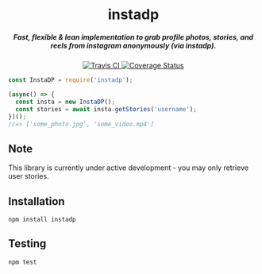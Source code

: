 <h1 align="center">instadp</h1>
<h5 align="center">Fast, flexible & lean implementation to grab profile photos, stories, and reels from instagram <i>anonymously</i> (via instadp).</h5>
<div align="center">
  <a href="http://travis-ci.org/cameronh/instadp">
    <img src="https://travis-ci.org/cameronh/instadp.svg?branch=master" alt="Travis CI" />
  </a>
  <a href='https://coveralls.io/github/cameronh/instadp?branch=master'>
    <img src='https://coveralls.io/repos/github/cameronh/instadp/badge.svg?branch=master&dummy=unused' alt='Coverage Status' />
  </a>
</div>


```js
const InstaDP = require('instadp');

(async() => {
  const insta = new InstaDP();
  const stories = await insta.getStories('username');
})();
//=> ['some_photo.jpg', 'some_video.mp4']
```

## Note

This library is currently under active development - you may only retrieve user stories.

## Installation
`npm install instadp`

## Testing
`npm test`
